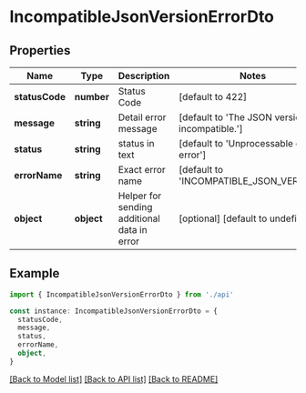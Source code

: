 # IncompatibleJsonVersionErrorDto

## Properties

| Name           | Type       | Description                                 | Notes                                            |
| -------------- | ---------- | ------------------------------------------- | ------------------------------------------------ |
| **statusCode** | **number** | Status Code                                 | [default to 422]                                 |
| **message**    | **string** | Detail error message                        | [default to 'The JSON version is incompatible.'] |
| **status**     | **string** | status in text                              | [default to 'Unprocessable entity error']        |
| **errorName**  | **string** | Exact error name                            | [default to 'INCOMPATIBLE_JSON_VERSION']         |
| **object**     | **object** | Helper for sending additional data in error | [optional] [default to undefined]                |

## Example

```typescript
import { IncompatibleJsonVersionErrorDto } from './api'

const instance: IncompatibleJsonVersionErrorDto = {
  statusCode,
  message,
  status,
  errorName,
  object,
}
```

[[Back to Model list]](../README.md#documentation-for-models) [[Back to API list]](../README.md#documentation-for-api-endpoints) [[Back to README]](../README.md)
